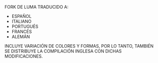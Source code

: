 FORK DE LUMA TRADUCIDO A: 
- ESPAÑOL
- ITALIANO
- PORTUGUÉS
- FRANCÉS
- ALEMÁN

INCLUYE VARIACIÓN DE COLORES Y FORMAS, POR LO TANTO, TAMBIÉN SE DISTRIBUYE LA COMPILACIÓN INGLESA CON DICHAS MODIFICACIONES.

